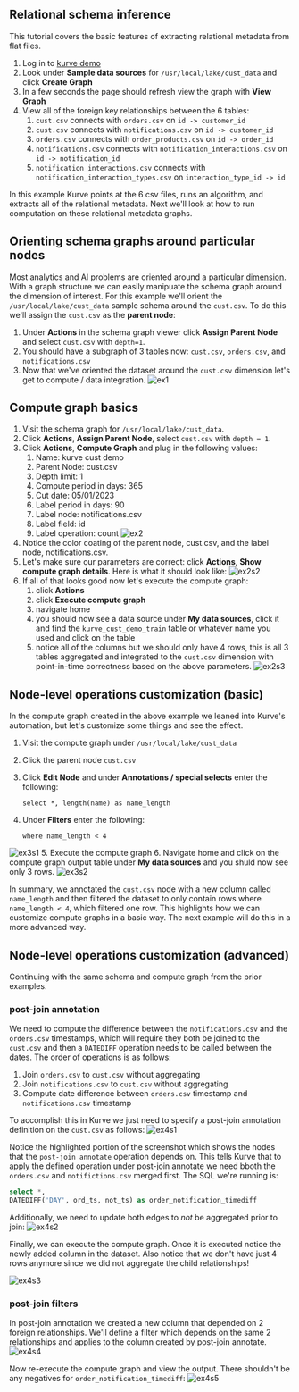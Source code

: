 ## Relational schema inference
This tutorial covers the basic features of extracting relational metadata
from flat files.

1. Log in to [kurve demo](https://demo.kurve.ai)
2. Look under <b>Sample data sources</b> for `/usr/local/lake/cust_data` and click <b>Create Graph</b>
3. In a few seconds the page should refresh view the graph with <b>View Graph</b>
4. View all of the foreign key relationships between the 6 tables:
    1. `cust.csv` connects with `orders.csv` on `id -> customer_id`
    2. `cust.csv` connects with `notifications.csv` on `id -> customer_id`
    3. `orders.csv` connects with `order_products.csv` on `id -> order_id`
    4. `notifications.csv` connects with `notification_interactions.csv` on `id -> notification_id`
    5. `notification_interactions.csv` connects with `notification_interaction_types.csv` on `interaction_type_id -> id`

In this example Kurve points at the 6 csv files, runs an algorithm, and extracts all of the relational metadata.
Next we'll look at how to run computation on these relational metadata graphs.


## Orienting schema graphs around particular nodes
Most analytics and AI problems are oriented around a particular [dimension](https://en.wikipedia.org/wiki/Dimension_(data_warehouse)).  With a graph structure we can easily manipuate the schema graph
around the dimension of interest.  For this example we'll orient the `/usr/local/lake/cust_data`
sample schema around the `cust.csv`.  To do this we'll assign the `cust.csv` as the <b>parent node</b>:

1. Under <b>Actions</b> in the schema graph viewer click <b>Assign Parent Node</b> and select `cust.csv` with `depth=1`.
2. You should have a subgraph of 3 tables now: `cust.csv`, `orders.csv`, and `notifications.csv`
3. Now that we've oriented the dataset around the `cust.csv` dimension let's get to compute / data integration.
![ex1](images/ex1_step1.jpg)

## Compute graph basics
1. Visit the schema graph for `/usr/local/lake/cust_data`.
2. Click <b>Actions</b>, <b>Assign Parent Node</b>, select `cust.csv` with `depth = 1`.
3. Click <b>Actions</b>, <b>Compute Graph</b> and plug in the following values:
    1. Name: kurve cust demo
    2. Parent Node: cust.csv
    3. Depth limit: 1
    4. Compute period in days: 365
    5. Cut date: 05/01/2023
    6. Label period in days: 90
    7. Label node: notifications.csv
    8. Label field: id
    9. Label operation: count
![ex2](images/ex2_step1.jpg)
4. Notice the color coating of the parent node, cust.csv, and the label node, notifications.csv.
5. Let's make sure our parameters are correct: click <b>Actions</b>, <b>Show compute graph details</b>.  Here is what it should look like:
![ex2s2](images/ex2_step2.jpg)
6. If all of that looks good now let's execute the compute graph:
    1. click <b>Actions</b>
    2. click <b>Execute compute graph</b>
    3. navigate home
    4. you should now see a data source under <b>My data sources</b>, click it and find the `kurve_cust_demo_train` table or whatever name you used and click on the table
    5. notice all of the columns but we should only have 4 rows, this is all 3 tables aggregated and integrated to the `cust.csv` dimension with point-in-time correctness based on the above parameters.
![ex2s3](images/ex2_step3.jpg)



## Node-level operations customization (basic)
In the compute graph created in the above example we leaned into Kurve's automation, but let's
customize some things and see the effect.

1. Visit the compute graph under `/usr/local/lake/cust_data`

2. Click the parent node `cust.csv`

3. Click <b>Edit Node</b> and under <b>Annotations / special selects</b> enter the following:

    ```
    select *, length(name) as name_length
    ```

4. Under <b>Filters</b> enter the following:

    ```
    where name_length < 4
    ```
![ex3s1](images/ex3_step1.jpg)
5. Execute the compute graph
6. Navigate home and click on the compute graph output table under <b>My data sources</b> and you shuld now see only 3 rows.
![ex3s2](images/ex3_step2.jpg)

In summary, we annotated the `cust.csv` node with a new column called `name_length` and then filtered the dataset to only contain rows where `name_length < 4`, which filtered one row.  This highlights how we can customize compute graphs in a basic way.  The next example will do this in a more advanced way.


## Node-level operations customization (advanced)
Continuing with the same schema and compute graph from the prior examples.

### post-join annotation
We need to compute the difference between the `notifications.csv` and the `orders.csv` timestamps, which will require
they both be joined to the `cust.csv` and then a `DATEDIFF` operation needs to be called between the dates.  The order
of operations is as follows:

1. Join `orders.csv` to `cust.csv` without aggregating
2. Join `notifications.csv` to `cust.csv` without aggregating
3. Compute date difference between `orders.csv` timestamp and `notifications.csv` timestamp

To accomplish this in Kurve we just need to specify a post-join annotation definition on the `cust.csv` as follows:
![ex4s1](images/ex4_step1.jpg)

Notice the highlighted portion of the screenshot which shows the nodes that the `post-join annotate` operation depends on.  This tells Kurve that to apply the defined operation under post-join annotate we need bboth the `orders.csv` and `notifictions.csv` merged first.  The SQL we're running is:
```sql
select *,
DATEDIFF('DAY', ord_ts, not_ts) as order_notification_timediff
```

Additionally, we need to update both edges to <i>not</i> be aggregated prior to join:
![ex4s2](images/ex4_step2.jpg)

Finally, we can execute the compute graph.  Once it is executed notice the newly added column in the dataset.  Also notice that we don't have just 4 rows anymore since we did not aggregate the child relationships!

![ex4s3](images/ex4_step3.jpg)

### post-join filters
In post-join annotation we created a new column that depended on 2 foreign relationships.  We'll define a filter which depends on the same 2 relationships and applies to the column created by post-join annotate.
![ex4s4](images/ex4_step4.jpg)

Now re-execute the compute graph and view the output.  There shouldn't be any negatives for `order_notification_timediff`:
![ex4s5](images/ex4_step5.jpg)
